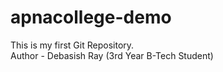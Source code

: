 # apnacollege-demo
This is my first Git Repository.
<br>
Author - Debasish Ray (3rd Year B-Tech Student)
